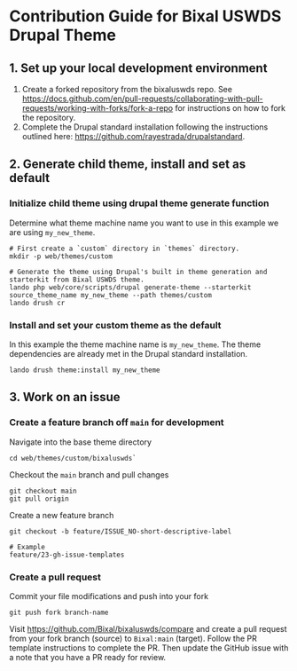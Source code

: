 # Contribution Guide for Bixal USWDS Drupal Theme

## 1. Set up your local development environment

1. Create a forked repository from the bixaluswds repo. See https://docs.github.com/en/pull-requests/collaborating-with-pull-requests/working-with-forks/fork-a-repo for instructions on how to fork the repository.
2. Complete the Drupal standard installation following the instructions outlined here: https://github.com/rayestrada/drupalstandard.

## 2. Generate child theme, install and set as default

### Initialize child theme using drupal theme generate function

Determine what theme machine name you want to use in this example we are using `my_new_theme`.

```
# First create a `custom` directory in `themes` directory.
mkdir -p web/themes/custom

# Generate the theme using Drupal's built in theme generation and starterkit from Bixal USWDS theme.
lando php web/core/scripts/drupal generate-theme --starterkit source_theme_name my_new_theme --path themes/custom
lando drush cr
```

### Install and set your custom theme as the default

In this example the theme machine name is `my_new_theme`.
The theme dependencies are already met in the Drupal standard installation.

```
lando drush theme:install my_new_theme
```

## 3. Work on an issue

### Create a feature branch off `main` for development

Navigate into the base theme directory

```
cd web/themes/custom/bixaluswds`
```

Checkout the `main` branch and pull changes

```
git checkout main
git pull origin
```

Create a new feature branch

```
git checkout -b feature/ISSUE_NO-short-descriptive-label

# Example
feature/23-gh-issue-templates
```

### Create a pull request

Commit your file modifications and push into your fork

```
git push fork branch-name
```

Visit https://github.com/Bixal/bixaluswds/compare and create a pull request from your fork branch (source) to `Bixal:main` (target).
Follow the PR template instructions to complete the PR. Then update the GitHub issue with a note that you have a PR ready for review.
